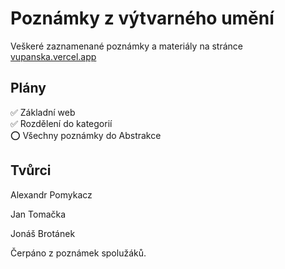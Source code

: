 
# Poznámky z výtvarného umění


Veškeré zaznamenané poznámky a materiály na stránce [vupanska.vercel.app](https://vupanska.vercel.app)


## Plány

✅ Základní web  
✅ Rozdělení do kategorií  
⭕ Všechny poznámky do Abstrakce

## Tvůrci

Alexandr Pomykacz 

Jan Tomačka  

Jonáš Brotánek

Čerpáno z poznámek spolužáků.
